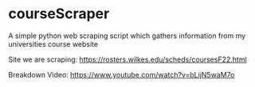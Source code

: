 # courseScraper
A simple python web scraping script which gathers information from my universities course website

Site we are scraping: https://rosters.wilkes.edu/scheds/coursesF22.html

Breakdown Video: https://www.youtube.com/watch?v=bLijN5waM7o
